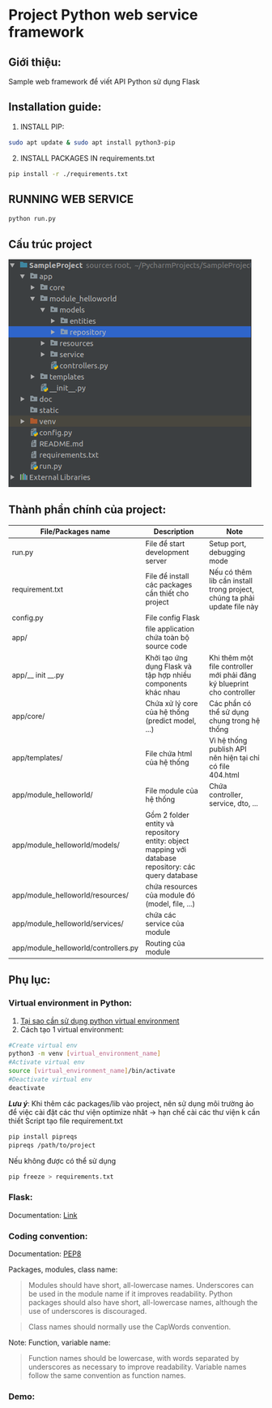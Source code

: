 # Project Python web service framework

## Giới thiệu:

Sample web framework để viết API Python sử dụng Flask

## Installation guide:

1. INSTALL PIP:

```sh
sudo apt update & sudo apt install python3-pip
```

2. INSTALL PACKAGES IN requirements.txt

```sh
pip install -r ./requirements.txt
```

## RUNNING WEB SERVICE

```sh
python run.py
```

## Cấu trúc project

![Cấu trúc project](./doc/img/project.png)

## Thành phần chính của project:

| File/Packages name                   	| Description                                                                                     	| Note                                                                       	|
|--------------------------------------	|-------------------------------------------------------------------------------------------------	|----------------------------------------------------------------------------	|
| run.py                               	| File để start development server                                                                	| Setup port, debugging mode                                                 	|
| requirement.txt                      	| File để install các packages cần thiết cho project                                            	| Nếu có thêm lib cần install trong project, chúng ta phải update file này 	|
| config.py                            	| File config Flask                                                                              	|                                                                            	|
| app/                                 	| file application chứa toàn bộ source code                                                        	|                                                                	|
| app/__ init __.py                     | Khởi tạo ứng dụng Flask và tập hợp nhiều components khác nhau                                   	| Khi thêm một file controller mới phải đăng ký blueprint cho controller     	|
| app/core/                            	| Chứa xử lý core của hệ thống (predict model, ...)                                               	| Các phần có thể sử dụng chung trong hệ thống                               	|
| app/templates/                       	| File chứa html của hệ thống                                                                     	| Vì hệ thống publish API nên hiện tại chỉ có file 404.html                  	|
| app/module_helloworld/               	| File module của hệ thống                                                                        	| Chứa controller, service, dto, ...                                         	|
| app/module_helloworld/models/        	| Gồm 2 folder entity và repository <br>entity: object mapping với database <br/>repository: các query database 	|                                                                        |
| app/module_helloworld/resources/     	| chứa resources của module đó (model, file, ...)                                                 	|                                                                            	|
| app/module_helloworld/services/      	| chứa các service của module                                                                     	|                                                                            	|
| app/module_helloworld/controllers.py 	| Routing của module                                                                              	|                                                                            	|

## Phụ lục:

### Virtual environment in Python:
1. [Tại sao cần sử dụng python virtual environment](https://realpython.com/python-virtual-environments-a-primer/)
2. Cách tạo 1 virtual environment:
```sh
#Create virtual env
python3 -m venv [virtual_environment_name]
#Activate virtual env
source [virtual_environment_name]/bin/activate
#Deactivate virtual env
deactivate
```
***Lưu ý***: Khi thêm các packages/lib vào project, nên sử dụng môi trường ảo để việc cài đặt các thư viện optimize nhât  -> hạn chế cài các thư viện k cần thiết 
Script tạo file requirement.txt
```sh
pip install pipreqs
pipreqs /path/to/project
```
Nếu không được có thể sử dụng
```sh
pip freeze > requirements.txt
```
### Flask:
Documentation: [Link](http://flask.pocoo.org/)

### Coding convention:
Documentation: [PEP8](https://www.python.org/dev/peps/pep-0008/#package-and-module-names)

Packages, modules, class name:
> Modules should have short, all-lowercase names. Underscores can be used in the module name if it improves readability.
> Python packages should also have short, all-lowercase names, although the use of underscores is discouraged.

> Class names should normally use the CapWords convention.

Note:
Function, variable name:
> Function names should be lowercase, with words separated by underscores as necessary to improve readability.
> Variable names follow the same convention as function names.

### Demo: